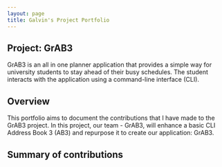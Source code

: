 ```yaml
---
layout: page
title: Galvin's Project Portfolio
---
```


## Project: GrAB3
GrAB3 is an all in one planner application that provides a simple way for university students to stay ahead of their
busy schedules. The student interacts with the application using a command-line interface (CLI).

## Overview
This portfolio aims to document the contributions that I have made to the GrAB3 project. In this project, our team - GrAB3,
will enhance a basic CLI Address Book 3 (AB3) and repurpose it to create our application: GrAB3.

## Summary of contributions

